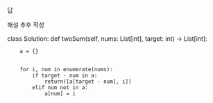 답 

해설 추후 작성 


class Solution:
    def twoSum(self, nums: List[int], target: int) -> List[int]:
        
        a = {}
        
        
        for i, num in enumerate(nums):
            if target - num in a:
                return([a[target - num], i])
            elif num not in a:
                a[num] = i
